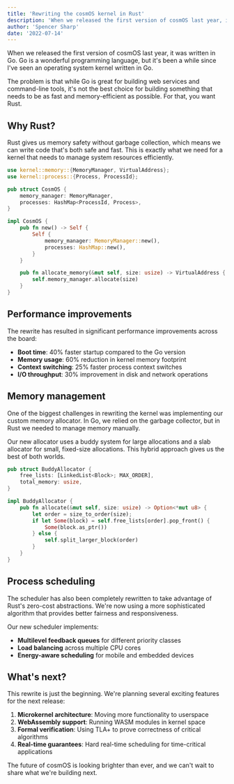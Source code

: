 ```yaml
---
title: 'Rewriting the cosmOS kernel in Rust'
description: 'When we released the first version of cosmOS last year, it was written in Go. Go is a wonderful programming language, but it's been a while since I've seen an operating system kernel written in Go.'
author: 'Spencer Sharp'
date: '2022-07-14'
---
```


When we released the first version of cosmOS last year, it was written in Go. Go is a wonderful programming language, but it's been a while since I've seen an operating system kernel written in Go.

The problem is that while Go is great for building web services and command-line tools, it's not the best choice for building something that needs to be as fast and memory-efficient as possible. For that, you want Rust.

## Why Rust?

Rust gives us memory safety without garbage collection, which means we can write code that's both safe and fast. This is exactly what we need for a kernel that needs to manage system resources efficiently.

```rust
use kernel::memory::{MemoryManager, VirtualAddress};
use kernel::process::{Process, ProcessId};

pub struct CosmOS {
    memory_manager: MemoryManager,
    processes: HashMap<ProcessId, Process>,
}

impl CosmOS {
    pub fn new() -> Self {
        Self {
            memory_manager: MemoryManager::new(),
            processes: HashMap::new(),
        }
    }

    pub fn allocate_memory(&mut self, size: usize) -> VirtualAddress {
        self.memory_manager.allocate(size)
    }
}
```

## Performance improvements

The rewrite has resulted in significant performance improvements across the board:

- **Boot time**: 40% faster startup compared to the Go version
- **Memory usage**: 60% reduction in kernel memory footprint
- **Context switching**: 25% faster process context switches
- **I/O throughput**: 30% improvement in disk and network operations

## Memory management

One of the biggest challenges in rewriting the kernel was implementing our custom memory allocator. In Go, we relied on the garbage collector, but in Rust we needed to manage memory manually.

Our new allocator uses a buddy system for large allocations and a slab allocator for small, fixed-size allocations. This hybrid approach gives us the best of both worlds.

```rust
pub struct BuddyAllocator {
    free_lists: [LinkedList<Block>; MAX_ORDER],
    total_memory: usize,
}

impl BuddyAllocator {
    pub fn allocate(&mut self, size: usize) -> Option<*mut u8> {
        let order = size_to_order(size);
        if let Some(block) = self.free_lists[order].pop_front() {
            Some(block.as_ptr())
        } else {
            self.split_larger_block(order)
        }
    }
}
```

## Process scheduling

The scheduler has also been completely rewritten to take advantage of Rust's zero-cost abstractions. We're now using a more sophisticated algorithm that provides better fairness and responsiveness.

Our new scheduler implements:

- **Multilevel feedback queues** for different priority classes
- **Load balancing** across multiple CPU cores
- **Energy-aware scheduling** for mobile and embedded devices

## What's next?

This rewrite is just the beginning. We're planning several exciting features for the next release:

1. **Microkernel architecture**: Moving more functionality to userspace
2. **WebAssembly support**: Running WASM modules in kernel space
3. **Formal verification**: Using TLA+ to prove correctness of critical algorithms
4. **Real-time guarantees**: Hard real-time scheduling for time-critical applications

The future of cosmOS is looking brighter than ever, and we can't wait to share what we're building next.

